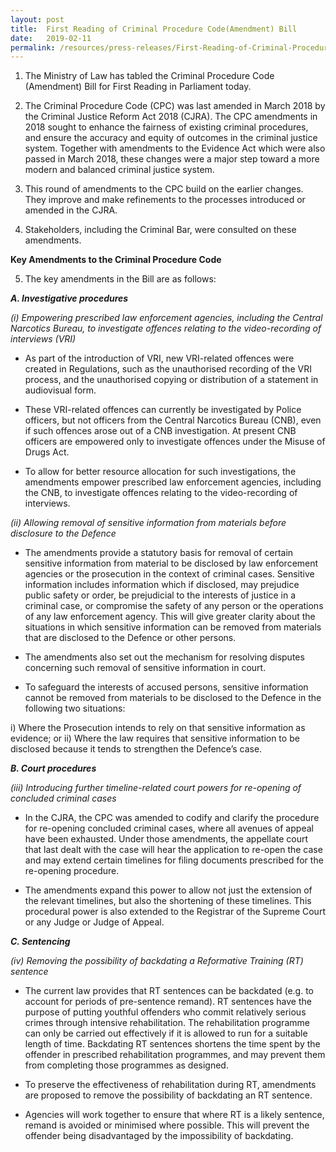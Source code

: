 ```yaml
---
layout: post
title:  First Reading of Criminal Procedure Code(Amendment) Bill
date:   2019-02-11
permalink: /resources/press-releases/First-Reading-of-Criminal-Procedure-Code-Amendment-Bill
---
```


1.    The Ministry of Law has tabled the Criminal Procedure Code (Amendment) Bill for First Reading in Parliament today.  
 
2.    The Criminal Procedure Code (CPC) was last amended in March 2018 by the Criminal Justice Reform Act 2018 (CJRA). The CPC amendments in 2018 sought to enhance the fairness of existing criminal procedures, and ensure the accuracy and equity of outcomes in the criminal justice system. Together with amendments to the Evidence Act which were also passed in March 2018, these changes were a major step toward a more modern and balanced criminal justice system.  
 
3.    This round of amendments to the CPC build on the earlier changes. They improve and make refinements to the processes introduced or amended in the CJRA.  
 
4.    Stakeholders, including the Criminal Bar, were consulted on these amendments.

**Key Amendments to the Criminal Procedure Code**

5.    The key amendments in the Bill are as follows:

***A. Investigative procedures***


*(i)     Empowering prescribed law enforcement agencies, including the Central Narcotics Bureau, to investigate offences relating to the video-recording of interviews (VRI)*

* As part of the introduction of VRI, new VRI-related offences were created in Regulations, such as the unauthorised recording of the VRI process, and the unauthorised copying or distribution of a statement in audiovisual form. 


* These VRI-related offences can currently be investigated by Police officers, but not officers from the Central Narcotics Bureau (CNB), even if such offences arose out of a CNB investigation. At present CNB officers are empowered only to investigate offences under the Misuse of Drugs Act. 

* To allow for better resource allocation for such investigations, the amendments empower prescribed law enforcement agencies, including the CNB, to investigate offences relating to the video-recording of interviews.

*(ii)     Allowing removal of sensitive information from materials before disclosure to the Defence*

* The amendments provide a statutory basis for removal of certain sensitive information from material to be disclosed by law enforcement agencies or the prosecution in the context of criminal cases. Sensitive information includes information which if disclosed, may prejudice public safety or order, be prejudicial to the interests of justice in a criminal case, or compromise the safety of any person or the operations of any law enforcement agency. This will give greater clarity about the situations in which sensitive information can be removed from materials that are disclosed to the Defence or other persons.

* The amendments also set out the mechanism for resolving disputes concerning such removal of sensitive information in court.   

* To safeguard the interests of accused persons, sensitive information cannot be removed from materials to be disclosed to the Defence in the following two situations:

i)    Where the Prosecution intends to rely on that sensitive information as evidence; or
ii)    Where the law requires that sensitive information to be disclosed because it tends to strengthen the Defence’s case.

***B. Court procedures***

*(iii)    Introducing further timeline-related court powers for re-opening of concluded criminal cases*

* In the CJRA, the CPC was amended to codify and clarify the procedure for re-opening concluded criminal cases, where all avenues of appeal have been exhausted. Under those amendments, the appellate court that last dealt with the case will hear the application to re-open the case and may extend certain timelines for filing documents prescribed for the re-opening procedure.

* The amendments expand this power to allow not just the extension of the relevant timelines, but also the shortening of these timelines. This procedural power is also extended to the Registrar of the Supreme Court or any Judge or Judge of Appeal.

***C. Sentencing***

*(iv) Removing the possibility of backdating a Reformative Training (RT) sentence*

* The current law provides that RT sentences can be backdated (e.g. to account for periods of pre-sentence remand). RT sentences have the purpose of putting youthful offenders who commit relatively serious crimes through intensive rehabilitation. The rehabilitation programme can only be carried out effectively if it is allowed to run for a suitable length of time. Backdating RT sentences shortens the time spent by the offender in prescribed rehabilitation programmes, and may prevent them from completing those programmes as designed.   

* To preserve the effectiveness of rehabilitation during RT, amendments are proposed to remove the possibility of backdating an RT sentence.

* Agencies will work together to ensure that where RT is a likely sentence, remand is avoided or minimised where possible. This will prevent the offender being disadvantaged by the impossibility of backdating.



















